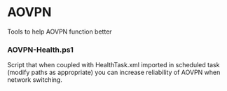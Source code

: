 # AOVPN
Tools to help AOVPN function better

### AOVPN-Health.ps1
Script that when coupled with HealthTask.xml imported in scheduled task (modify paths as appropriate) you can increase reliability of AOVPN when network switching.
